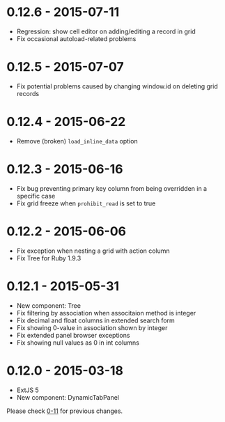 # 0.12.6 - 2015-07-11
* Regression: show cell editor on adding/editing a record in grid
* Fix occasional autoload-related problems

# 0.12.5 - 2015-07-07
* Fix potential problems caused by changing window.id on deleting grid records

# 0.12.4 - 2015-06-22
* Remove (broken) `load_inline_data` option

# 0.12.3 - 2015-06-16
* Fix bug preventing primary key column from being overridden in a specific case
* Fix grid freeze when `prohibit_read` is set to true

# 0.12.2 - 2015-06-06
* Fix exception when nesting a grid with action column
* Fix Tree for Ruby 1.9.3

# 0.12.1 - 2015-05-31
* New component: Tree
* Fix filtering by association when associtaion method is integer
* Fix decimal and float columns in extended search form
* Fix showing 0-value in association shown by integer
* Fix extended panel browser exceptions
* Fix showing null values as 0 in int columns

# 0.12.0 - 2015-03-18
* ExtJS 5
* New component: DynamicTabPanel

Please check [0-11](https://github.com/netzke/netzke-basepack/blob/0-11/CHANGELOG.md) for previous changes.
